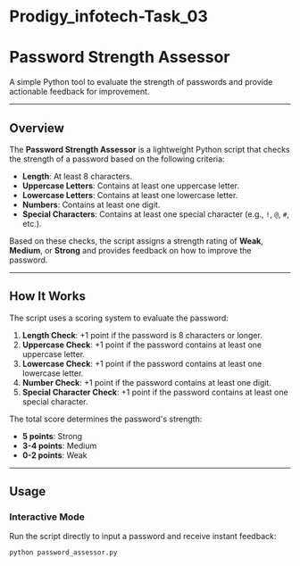 # Prodigy_infotech-Task_03
# Password Strength Assessor

A simple Python tool to evaluate the strength of passwords and provide actionable feedback for improvement.

---

## Overview

The **Password Strength Assessor** is a lightweight Python script that checks the strength of a password based on the following criteria:

- **Length**: At least 8 characters.
- **Uppercase Letters**: Contains at least one uppercase letter.
- **Lowercase Letters**: Contains at least one lowercase letter.
- **Numbers**: Contains at least one digit.
- **Special Characters**: Contains at least one special character (e.g., `!`, `@`, `#`, etc.).

Based on these checks, the script assigns a strength rating of **Weak**, **Medium**, or **Strong** and provides feedback on how to improve the password.

---

## How It Works

The script uses a scoring system to evaluate the password:

1. **Length Check**: +1 point if the password is 8 characters or longer.
2. **Uppercase Check**: +1 point if the password contains at least one uppercase letter.
3. **Lowercase Check**: +1 point if the password contains at least one lowercase letter.
4. **Number Check**: +1 point if the password contains at least one digit.
5. **Special Character Check**: +1 point if the password contains at least one special character.

The total score determines the password's strength:
- **5 points**: Strong
- **3-4 points**: Medium
- **0-2 points**: Weak

---

## Usage

### Interactive Mode

Run the script directly to input a password and receive instant feedback:

```bash
python password_assessor.py
